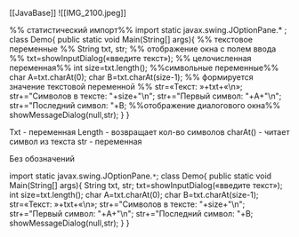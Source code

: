 [[JavaBase]]
![[IMG_2100.jpeg]]

%% статистический импорт%%
import static javax.swing.JOptionPane.* ;
class Demo{
	public static void Main(String[] args){
	%% текстовое переменные %%
	String txt, str;
%% отображение окна с полем ввода %%
	txt=showInputDialog(«введите текст»);
	%% целочисленная переменная%%
	int size=txt.length();
	%%символьные переменные%%
	char A=txt.charAt(0);
    char B=txt.charAt(size-1);
%% формируется значение текстовой переменной %%
	str=«Текст: »+txt+«\n»;
	str+="Символов в тексте: "+size+"\n";
    str+="Первый символ: "+A+"\n";
    str+="Последний символ: "+B;
    %%отображение диалогового окна%%
    showMessageDialog(null,str);
    }
}

Txt - переменная
Length - возвращает кол-во символов
charAt() - читает символ из текста
str - переменная

Без обозначений

import static javax.swing.JOptionPane.`*`;
class Demo{
	public static void Main(String[] args){
	String txt, str;
	txt=showInputDialog(«введите текст»);
	int size=txt.length();
	char A=txt.charAt(0);
    char B=txt.charAt(size-1);
	str=«Текст: »+txt+«\n»;
	str+="Символов в тексте: "+size+"\n";
    str+="Первый символ: "+A+"\n";
    str+="Последний символ: "+B;
    showMessageDialog(null,str);
    }
}